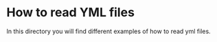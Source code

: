 # How to read YML files

In this directory you will find different examples of how to read yml files.
